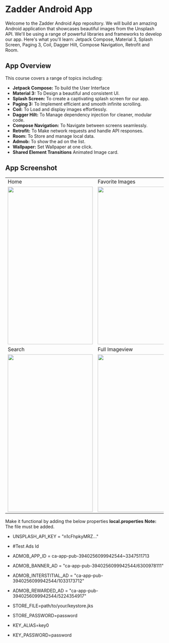 # Zadder Android App

Welcome to the Zadder Android App repository. We will build an amazing Android application that showcases beautiful images from the Unsplash API. We'll be using a range of powerful libraries and frameworks to develop our app. Here's what you'll learn: Jetpack Compose, Material 3, Splash Screen, Paging 3, Coil, Dagger Hilt, Compose Navigation, Retrofit and Room.

## App Overview

This course covers a range of topics including:

- **Jetpack Compose:** To build the User Interface
- **Material 3:** To Design a beautiful and consistent UI.
- **Splash Screen:** To create a captivating splash screen for our app.
- **Paging 3:** To Implement efficient and smooth infinite scrolling.
- **Coil:** To Load and display images effortlessly.
- **Dagger Hilt:** To Manage dependency injection for cleaner, modular code.
- **Compose Navigation:** To Navigate between screens seamlessly.
- **Retrofit:** To Make network requests and handle API responses.
- **Room:** To Store and manage local data.
- **Admob:** To show the ad on the list.
- **Wallpaper:** Set Wallpaper at one click.
- **Shared Element Transitions** Animated Image card.

## App Screenshot
<table>
  <tr>
    <td>Home</td>
     <td>Favorite Images</td>
  </tr>
  <tr>
    <td><img src="https://github.com/user-attachments/assets/209c2303-fbe1-45bd-b5a7-081f8e544ba2" width=270 height=500></td>
    <td><img src="https://github.com/user-attachments/assets/8a54cf80-16b8-4a21-a73e-4390131de7ed" width=270 height=500></td>
  </tr>

  
  <tr>
    <td>Search</td>
     <td>Full Imageview</td>
  </tr>
  <tr>
    <td><img src="https://github.com/user-attachments/assets/0df4eab2-bd27-4ab0-a905-60710318a348" width=270 height=500></td>
    <td><img src="https://github.com/user-attachments/assets/eb27c92e-d0ae-46b5-a840-87e71cf4275f" width=270 height=500></td>
  </tr>
 </table>


Make it functional by adding the below properties **local.properties**
**Note:** The file must be added.
- UNSPLASH_API_KEY = "n1cFhpkyMRZ..."

- #Test Ads Id
- ADMOB_APP_ID = ca-app-pub-3940256099942544~3347511713
- ADMOB_BANNER_AD = "ca-app-pub-3940256099942544/6300978111"
- ADMOB_INTERSTITIAL_AD = "ca-app-pub-3940256099942544/1033173712"
- ADMOB_REWARDED_AD = "ca-app-pub-3940256099942544/5224354917"

- STORE_FILE=path/to/your/keystore.jks
- STORE_PASSWORD=password
- KEY_ALIAS=key0
- KEY_PASSWORD=password

 
